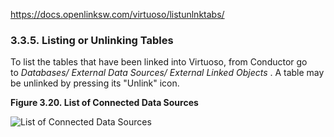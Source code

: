 https://docs.openlinksw.com/virtuoso/listunlnktabs/
### 3.3.5. Listing or Unlinking Tables

To list the tables that have been linked into Virtuoso, from Conductor go to _Databases/ External Data Sources/ External Linked Objects_ . A table may be unlinked by pressing its "Unlink" icon.

**Figure 3.20. List of Connected Data Sources**

![List of Connected Data Sources](https://docs.openlinksw.com/virtuoso/listunlnktabs/images/conndsn2.png)